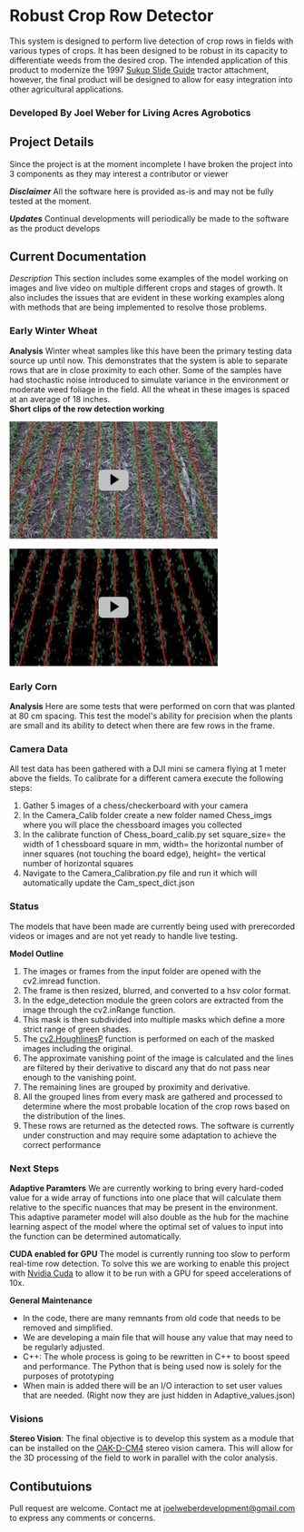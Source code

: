 # Robust Crop Row Detector

This system is designed to perform live detection of crop rows in fields with various types of crops. It has been designed to be robust in its capacity to differentiate weeds from the desired crop. The intended application of this product to modernize the 1997 [Sukup Slide Guide](https://drive.google.com/file/d/1C9tRUihWTYV-mEKkKOlWpIxzGHnaR0qW/view?usp=sharing) tractor attachment, however, the final product will be designed to allow for easy integration into other agricultural applications.

### Developed By Joel Weber for Living Acres Agrobotics

## Project Details 
Since the project is at the moment incomplete I have broken the project into 3 components as they may interest a contributor or viewer

***Disclaimer*** All the software here is provided as-is and may not be fully tested at the moment. 

***Updates*** Continual developments will periodically be made to the software as the product develops


## Current Documentation
  *Description* This section includes some examples of the model working on images and live video on multiple different crops and stages of growth. It also includes the issues that 
  are evident in these working examples along with methods that are being implemented to resolve those problems. 

  ### Early Winter Wheat
  **Analysis** Winter wheat samples like this have been the primary testing data source up until now. This demonstrates that the system is able to separate rows that are 
  in close proximity to each other. Some of the samples have had stochastic noise introduced to simulate variance in the environment or moderate weed foliage in the field. All the 
  wheat in these images is spaced at an average of 18 inches. 
  </br>
  **Short clips of the row detection working** 
  
  [![Detection on winter wheat with mask and noise](https://github.com/JoelWeberDev/agricultural_crop_row_detection/blob/main/Demonstration_data/Readme_images/Crop_recog_face_image.jpg)](https://youtu.be/lmLJby_kZS8)
  
  [![Detection on winter wheat without mask and noise](https://github.com/JoelWeberDev/agricultural_crop_row_detection/blob/main/Demonstration_data/Readme_images/Crop_recog_face_image_masked.jpg)](https://youtu.be/QxzcWDdI4Ac)


  ### Early Corn
  **Analysis** Here are some tests that were performed on corn that was planted at 80 cm spacing. This test the model's ability for precision when the plants are small and its ability to detect when there are few rows in the frame. 

 ### Camera Data
  All test data has been gathered with a DJI mini se camera flying at 1 meter above the fields.
  To calibrate for a different camera execute the following steps:
   1. Gather 5 images of a chess/checkerboard with your camera
   2. In the Camera_Calib folder create a new folder named Chess_imgs where you will place the chessboard images you collected 
   3. In the calibrate function of Chess_board_calib.py set square_size= the width of 1 chessboard square in mm, width= the horizontal number of inner squares (not touching the board edge), height= the vertical number of horizontal squares 
   4. Navigate to the Camera_Calibration.py file and run it which will automatically update the Cam_spect_dict.json 


 ### Status
  The models that have been made are currently being used with prerecorded videos or images and are not yet ready to handle live testing. 
  
  **Model Outline**
   1. The images or frames from the input folder are opened with the cv2.imread function.
   2. The frame is then resized, blurred, and converted to a hsv color format.
   3. In the edge_detection module the green colors are extracted from the image through the cv2.inRange function.
   4. This mask is then subdivided into multiple masks which define a more strict range of green shades.
   5. The [cv2.HoughlinesP](https://docs.opencv.org/3.4/dd/d1a/group__imgproc__feature.html#ga8618180a5948286384e3b7ca02f6feeb) function is performed on each of the masked images including the original.
   6. The approximate vanishing point of the image is calculated and the lines are filtered by their derivative to discard any that do not pass near enough to the vanishing point.
   7. The remaining lines are grouped by proximity and derivative.
   8. All the grouped lines from every mask are gathered and processed to determine where the most probable location of the crop rows based on the distribution of the lines.
   9. These rows are returned as the detected rows.
  The software is currently under construction and may require some adaptation to achieve the correct performance 
 ### Next Steps 
  **Adaptive Paramters**
   We are currently working to bring every hard-coded value for a wide array of functions into one place that will calculate them relative to the specific nuances that may be present in the environment. This adaptive parameter model will also double as the hub for the machine learning aspect of the model where the optimal set of values to input into the function can be determined automatically.
   
  **CUDA enabled for GPU**
   The model is currently running too slow to perform real-time row detection. To solve this we are working to enable this project with [Nvidia Cuda](https://developer.nvidia.com/cuda-zone#:~:text=CUDA%C2%AE%20is%20a%20parallel,harnessing%20the%20power%20of%20GPUs) to allow it to be run with a GPU for speed accelerations of 10x. 

 **General Maintenance**
  - In the code, there are many remnants from old code that needs to be removed and simplified.
  - We are developing a main file that will house any value that may need to be regularly adjusted.
  - C++: The whole process is going to be rewritten in C++ to boost speed and performance. The Python that is being used now is solely for the purposes of prototyping
  - When main is added there will be an I/O interaction to set user values that are needed. (Right now they are just hidden in Adaptive_values.json)

 ### Visions
  **Stereo Vision**:
   The final objective is to develop this system as a module that can be installed on the [OAK-D-CM4](https://docs.luxonis.com/projects/hardware/en/latest/pages/DM1097.html) stereo vision camera. This will allow for the 3D processing of the field to work in parallel with the color analysis. 


## Contibutuions
Pull request are welcome. Contact me at joelweberdevelopment@gmail.com to express any comments or concerns.

